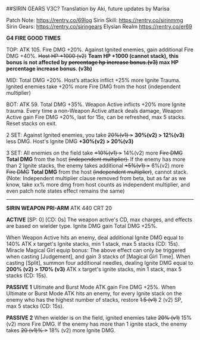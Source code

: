 ##SIRIN GEARS V3C?
Translation by Aki, future updates by Marisa

Patch Note: https://rentry.co/69log
Sirin Skill: https://rentry.co/sirinmmg
Sirin Gears: https://rentry.co/siringears
Elysian Realm https://rentry.co/er69

**G4 FIRE GOOD TIMES**

TOP: ATK 105. Fire DMG +20%. Against Ignited enemies, gain additional Fire DMG +40%. ~~Host HP +1000 (v2)~~ **Team HP +1000 (cannot stack), this bonus is not affected by ~~percentage hp increase bonus.(v3)~~ max HP percentage increase bonus. (v3b)**

MID: Total DMG +20%.  Host’s attacks inflict +25% more Ignite Trauma. Ignited enemies take +20% more Fire DMG from the host (independent multiplier)

BOT: ATK 59. Total DMG +35%. Weapon Active inflicts +20% more Ignite trauma. Every time a non-Weapon Active attack deals damage, Weapon Active gain Fire DMG +20%, last for 15s, can be refreshed, max 5 stacks. Reset stacks on exit.

2 SET: Against Ignited enemies, you take ~~20%(v1) >~~ **30%(v2) > 12%(v3)** less DMG. Host's Ignite DMG **+30%(v2) > 20%(v3)** 

3 SET: All enemies on the field take ~~+10%(v1) >~~ 14%(v2) more ~~Fire DMG~~ **Total DMG** from the host ~~(independent multiplier).~~ If the enemy has more than 2 Ignite stacks, the enemy takes additional ~~+5%(v1) >~~ 6%(v2) more ~~Fire DMG~~ **Total DMG** from the host ~~(independent multiplier)~~, cannot stack.
(Note: Independent multiplier clause removed from beta, but as far as we know, take xx% more dmg from host counts as independent multiplier, and even patch note states effect remains the same)

---

**SIRIN WEAPON PRI-ARM**
ATK 440 CRT 20

**ACTIVE**
[SP: 0] [CD: 0s]
The weapon active's CD, max charges, and effects are based on wielder type. Ignite DMG gain Total DMG +25%. 

When Weapon Active hits an enemy, deal additional Ignite DMG equal to 140% ATK x target's Ignite stacks, min 1 stack, max 5 stacks (CD: 15s). 
Miracle Magical Girl equip bonus: The above effect can only be triggered when casting [Judgement], and gain 3 stacks of [Magical Girl Time]. When casting [Split], summon four additional needles, dealing Ignite DMG equal to **200% (v2) > 170% (v3)** ATK x target's ignite stacks, min 1 stack, max 5 stacks (CD: 15s). 

**PASSIVE 1**
Ultimate and Burst Mode ATK gain Fire DMG +25%. When Ultimate or Burst Mode ATK hits an enemy, for every Ignite stack on the enemy who has the highest number of stacks, restore ~~1.5 (v1)~~ 2 (v2) SP, max 5 stacks (CD: 15s). 

**PASSIVE 2**
When wielder is on the field, ignited enemies take ~~20% (v1)~~ 15% (v2) more Fire DMG. If the enemy has more than 1 ignite stack, the enemy takes ~~20 (v1)% >~~ 18% (v2) more Ignite DMG.